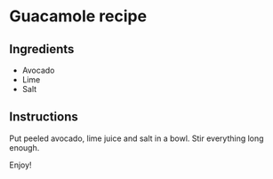 # Guacamole recipe

## Ingredients
* Avocado
* Lime
* Salt

## Instructions
Put peeled avocado, lime juice and salt in a bowl.
Stir everything long enough.

Enjoy!
